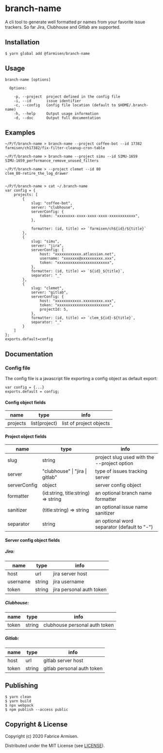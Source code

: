 # branch-name

A cli tool to generate well formatted pr names from your favorite issue trackers. So far Jira, Clubhouse and Gitlab are supported.


## Installation ##

```shell
$ yarn global add @farmisen/branch-name

```

## Usage ##

```
branch-name [options]

  Options:

    -p, --project  project defined in the config file
    -i, --id       issue identifier
    -c, --config   Config file location (default to $HOME/.branch-name)
    -h, --help     Output usage information
    -d, --doc      Output full documentation
```

## Examples ##
```
~/P/f/branch-name > branch-name --project coffee-bot --id 17382 
farmisen/ch17382/fix-filter-cleanup-cron-table

~/P/f/branch-name > branch-name --project simu --id SIMU-1659
SIMU-1659_performance_remove_unused_filters

~/P/f/branch-name > --project clemet --id 80
clem_80-retire_the_log_drawer


~/P/f/branch-name > cat ~/.branch-name                                               
var config = {
    projects: [
        {
            slug: "coffee-bot",
            server: "clubhouse",
            serverConfig: {
                token: "xxxxxxxx-xxxx-xxxx-xxxx-xxxxxxxxxxxx",
            },
            
            formatter: (id, title) => `farmisen/ch${id}/${title}`
        },
        {
            slug: "simu",
            server: "jira",
            serverConfig: {
                host: "xxxxxxxxxxxx.atlassian.net",
                username: "xxxxxxx@xxxxxxxxxx.xxx",
                token: "xxxxxxxxxxxxxxxxxxxxxxxx",
            },
            formatter: (id, title) => `${id}_${title}`,
            separator: "_"
        },
        {
            slug: "clemet",
            server: "gitlab",
            serverConfig: {
                host: "xxxxxxxxxxxx.xxxxxxxxx.xxx",
                token: "xxxxxxxxxxxxxxxxxxxxxxxx",
                projectId: 5,
            },
            formatter: (id, title) => `clem_${id}-${title}`,
            separator: "_"
        }
    ]
};
exports.default=config

```

## Documentation ##

### Config file

  The config file is a javascript file exporting a config object as default export:

  ```
  var config = {...}
  exports.default = config;
  ```

  #### Config object fields


| name     | type          | info                    |
|----------|---------------|-------------------------|
| projects | list(project) | list of project objects |


  #### Project object fields
  
| name         | type                                | info                                        |
|--------------|-------------------------------------|---------------------------------------------|
| slug         | string                              | project slug used with the --project option |
| server       | "clubhouse" \| "jira \| gitlab"     | type of issues tracking server              |
| serverConfig | object                              | server config object                        |
| formatter    | (id:string, title:string) => string | an optional branch name formatter           |
| sanitizer    | (title:string) => string            | an optional issue name sanitizer            |
| separator    | string                              | an optional word separator (default to "-") |

  #### Server config object fields

  ##### Jira:

| name     | type   | info                     |
|----------|--------|--------------------------|
| host     | url    | jira server host         |
| username | string | jira username            |
| token    | string | jira personal auth token |
  
  ##### Clubhouse:

| name  | type   | info                          |
|-------|--------|-------------------------------|
| token | string | clubhouse personal auth token |

##### Gitlab:

| name  | type   | info                       |
|-------|--------|----------------------------|
| host  | url    | gitlab server host         |
| token | string | gitlab personal auth token |


## Publishing

```
$ yarn clean
$ yarn build
$ npx webpack
$ npm publish --access public 
```

## Copyright & License

Copyright (c) 2020 Fabrice Armisen.

Distributed under the MIT License (see [LICENSE](./LICENSE)).
